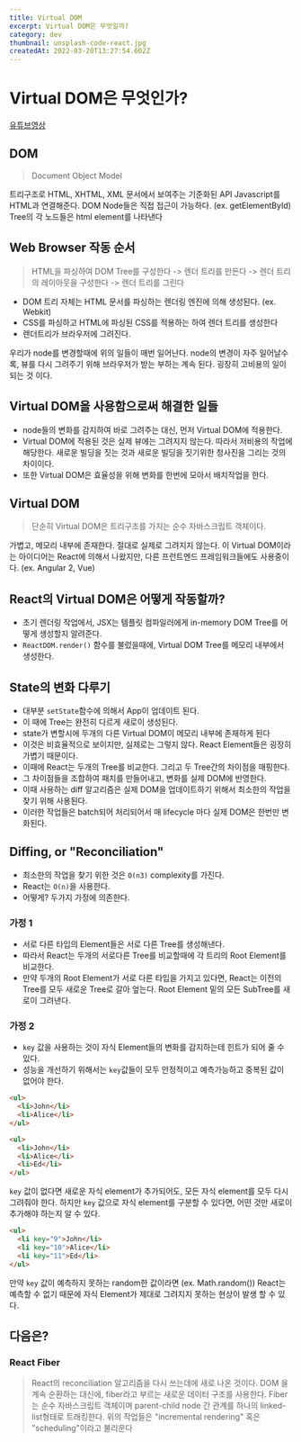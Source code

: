 ```yaml
---
title: Virtual DOM
excerpt: Virtual DOM은 무엇일까?
category: dev
thumbnail: unsplash-code-react.jpg
createdAt: 2022-03-20T13:27:54.602Z
---
```

# Virtual DOM은 무엇인가?

[유튜브영상](youtube.com/watch?v=d7pyEDqBDeE)

## DOM
> Document Object Model

트리구조로 HTML, XHTML, XML 문서에서 보여주는 기준화된 API
Javascript를 HTML과 연결해준다.
DOM Node들은 직접 접근이 가능하다. (ex. getElementById)
Tree의 각 노드들은 html element를 나타낸다

## Web Browser 작동 순서
> HTML을 파싱하여 DOM Tree를 구성한다
-> 렌더 트리를 만든다
-> 렌더 트리의 레이아웃을 구성한다
-> 렌더 트리를 그린다

* DOM 트리 자체는 HTML 문서를 파싱하는 렌더링 엔진에 의해 생성된다. (ex. Webkit)
* CSS를 파싱하고 HTML에 파싱된 CSS를 적용하는 하여 렌더 트리를 생성한다
* 렌더트리가 브라우저에 그려진다.

우리가 node를 변경할때에 위의 일들이 매번 일어난다.
node의 변경이 자주 일어날수록, 뷰를 다시 그려주기 위해 브라우저가 받는 부하는 계속 된다.
굉장히 고비용의 일이 되는 것 이다.

## Virtual DOM을 사용함으로써 해결한 일들

* node들의 변화를 감지하여 바로 그려주는 대신, 먼저 Virtual DOM에 적용한다.
* Virtual DOM에 적용된 것은 실제 뷰에는 그려지지 않는다. 따라서 저비용의 작업에 해당한다. 새로운 빌딩을 짓는 것과 새로운 빌딩을 짓기위한 청사진을 그리는 것의 차이이다.
* 또한 Virtual DOM은 효율성을 위해 변화를 한번에 모아서 배치작업을 한다.

## Virtual DOM
> 단순히 Virtual DOM은 트리구조를 가지는 순수 자바스크립트 객체이다.

가볍고, 메모리 내부에 존재한다. 절대로 실제로 그려지지 않는다. 이 Virtual DOM이라는 아이디어는 React에 의해서 나왔지만, 다른 프런트엔드 프레임워크들에도 사용중이다. (ex. Angular 2, Vue)


## React의 Virtual DOM은 어떻게 작동할까?
* 초기 렌더링 작업에서, JSX는 템플릿 컴파일러에게 in-memory DOM Tree를 어떻게 생성할지 알려준다.
* `ReactDOM.render()` 함수를 불렀을때에, Virtual DOM Tree를 메모리 내부에서 생성한다.

## State의 변화 다루기
* 대부분 `setState`함수에 의해서 App이 업데이트 된다.
* 이 때에 Tree는 완전히 다르게 새로이 생성된다.
* state가 변할시에 두개의 다른 Virtual DOM이 메모리 내부에 존재하게 된다
* 이것은 비효율적으로 보이지만, 실제로는 그렇지 않다. React Element들은 굉장히 가볍기 때문이다.
* 이때에 React는 두개의 Tree를 비교한다. 그리고 두 Tree간의 차이점을 매핑한다.
* 그 차이점들을 조합하여 패치를 만들어내고, 변화를 실제 DOM에 반영한다.
* 이때 사용하는 diff 알고리즘은 실제 DOM을 업데이트하기 위해서 최소한의 작업을 찾기 위해 사용된다.
* 이러한 작업들은 batch되어 처리되어서 매 lifecycle 마다 실제 DOM은 한번만 변화된다.

## Diffing, or "Reconciliation"
* 최소한의 작업을 찾기 위한 것은 `O(n3)` complexity를 가진다.
* React는 `O(n)`을 사용한다.
* 어떻게? 두가지 가정에 의존한다.

### 가정 1
* 서로 다른 타입의 Element들은 서로 다른 Tree를 생성해낸다.
* 따라서 React는 두개의 서로다른 Tree를 비교할때에 각 트리의 Root Element를 비교한다.
* 만약 두개의 Root Element가 서로 다른 타입을 가지고 있다면, React는 이전의 Tree를 모두 새로운 Tree로 갈아 엎는다. Root Element 밑의 모든 SubTree를 새로이 그려낸다.

### 가정 2
* `key` 값을 사용하는 것이 자식 Element들의 변화를 감지하는데 힌트가 되어 줄 수 있다.
* 성능을 개선하기 위해서는 `key`값들이 모두 안정적이고 예측가능하고 중복된 값이 없어야 한다.

```html
<ul>
  <li>John</li>
  <li>Alice</li>
</ul>
```


```html
<ul>
  <li>John</li>
  <li>Alice</li>
  <li>Ed</li>
</ul>
```

`key` 값이 없다면 새로운 자식 element가 추가되어도, 모든 자식 element를 모두 다시 그려줘야 한다. 하지만 `key` 값으로 자식 element를 구분할 수 있다면, 어떤 것만 새로이 추가해야 하는지 알 수 있다.

```html
<ul>
  <li key="9">John</li>
  <li key="10">Alice</li>
  <li key="11">Ed</li>
</ul>
```

만약 `key` 값이 예측하지 못하는 random한 값이라면 (ex. Math.random()) React는 예측할 수 없기 때문에 자식 Element가 제대로 그려지지 못하는 현상이 발생 할 수 있다.

## 다음은?
### React Fiber
> React의 reconciliation 알고리즘을 다시 쓰는데에 새로 나온 것이다.
DOM 을 계속 순환하는 대신에, fiber라고 부르는 새로운 데이터 구조를 사용한다.
Fiber는 순수 자바스크립트 객체이며 parent-child node 간 관계를 하나의 linked-list형태로 트래킹한다. 위의 작업들은 "incremental rendering" 혹은 "scheduling"이라고 불리운다


